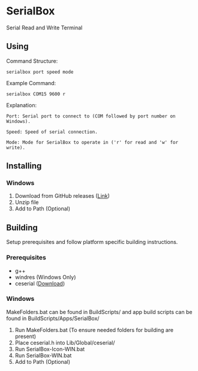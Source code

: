 # SerialBox

Serial Read and Write Terminal

## Using

Command Structure:

```
serialbox port speed mode
```

Example Command:

```
serialbox COM15 9600 r
```
Explanation:

```
Port: Serial port to connect to (COM followed by port number on Windows).
```

```
Speed: Speed of serial connection.
```

```
Mode: Mode for SerialBox to operate in ('r' for read and 'w' for write).
```

## Installing

### Windows

1. Download from GitHub releases ([Link](https://github.com/LeerVR/SerialBox/releases/))
2. Unzip file
3. Add to Path (Optional)

## Building

Setup prerequisites and follow platform specific building instructions.

### Prerequisites
- g++
-  windres (Windows Only)
-  ceserial ([Download](https://github.com/yan9a/serial/blob/ed8889851e4969496e0057a3d94b191e1a817613/ceserial.h))

### Windows
MakeFolders.bat can be found in BuildScripts/ and app build scripts can be found in BuildScripts/Apps/SerialBox/
1. Run MakeFolders.bat (To ensure needed folders for building are present)
2. Place ceserial.h into Lib/Global/ceserial/
3. Run SerialBox-Icon-WIN.bat
4. Run SerialBox-WIN.bat
5. Add to Path (Optional)